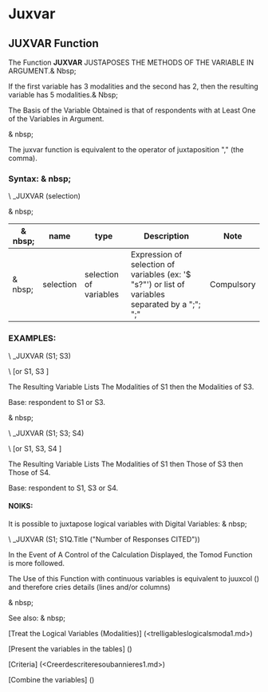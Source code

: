 # Juxvar

## JUXVAR Function

The Function **JUXVAR** JUSTAPOSES THE METHODS OF THE VARIABLE IN ARGUMENT.& Nbsp;

If the first variable has 3 modalities and the second has 2, then the resulting variable has 5 modalities.& Nbsp;

The Basis of the Variable Obtained is that of respondents with at Least One of the Variables in Argument.

& nbsp;

The juxvar function is equivalent to the operator of juxtaposition "," (the comma).

### Syntax: & nbsp;

\ _JUXVAR (selection)

& nbsp;

| & nbsp; | **name** | **type** | **Description** | **Note** |
| --- | --- | --- | --- | --- |
| & nbsp; | selection | selection of variables | Expression of selection of variables (ex: '$ "s?"') or list of variables separated by a ";"; ";"| Compulsory |

### EXAMPLES:

\ _JUXVAR (S1; S3)

\ [or S1, S3 \]

The Resulting Variable Lists The Modalities of S1 then the Modalities of S3.

Base: respondent to S1 or S3.

& nbsp;

\ _JUXVAR (S1; S3; S4)

\ [or S1, S3, S4 \]

The Resulting Variable Lists The Modalities of S1 then Those of S3 then Those of S4.

Base: respondent to S1, S3 or S4.

#### NOIKS:

It is possible to juxtapose logical variables with Digital Variables: & nbsp;

\ _JUXVAR (S1; S1Q.Title ("Number of Responses CITED"))

In the Event of A Control of the Calculation Displayed, the Tomod Function is more followed.

The Use of this Function with continuous variables is equivalent to juuxcol () and therefore cries details (lines and/or columns)

& nbsp;

See also: & nbsp;

[Treat the Logical Variables (Modalities)] (<trelligableslogicalsmoda1.md>)

[Present the variables in the tables] (<PertERDERLESVARIABLE WHILESTAB1.MD>)

[Criteria] (<Creerdescriteresoubannieres1.md>)

[Combine the variables] (<combine thevariables1.md>)